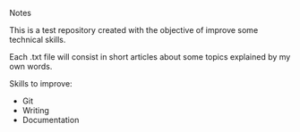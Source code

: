 Notes

This is a test repository created with the objective of improve some technical skills.

Each .txt file will consist in short articles about some topics explained by my own words.

Skills to improve:

- Git 
- Writing
- Documentation
